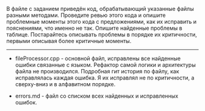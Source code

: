 В файле с заданием приведён код, обрабатывающий указанные файлы разными методами. Проведите ревью этого кода и опишите проблемные моменты этого кода с предложениями, как их исправить и пояснениями, что именно не так. Опишите найденные проблемы в таблице. Постарайтесь описывать проблемы в порядке их критичности, первыми описывая более критичные моменты.

-----

- fileProcessor.cpp - основной файл, исправлены все найденные ошибки связанные с языком. Рефактор самой логики и архитектуры файла не производился. Подробная гит история по файлу, как исправлялась каждая ошибка. Я их исправлял не по критичности, а сверху-вниз и в алфавитном порядке.

- errors.md - файл со списком всех найденных и исправленных ошибок.